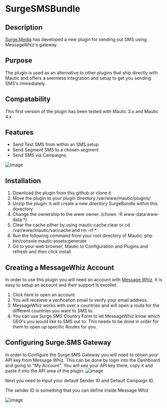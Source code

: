 # SurgeSMSBundle

## Description
[Surge.Media](https://surge.media) has developed a new plugin for sending out SMS using MessageWhiz's gateway.

## Purpose
The plugin is used as an alternative to other plugins that ship directly with Mautic and offers a seemless integration and setup to get you sending SMS's immediately.

## Compatability

This first version of the plugin has been tested with Mautic 3.x and Mautic 4.x

## Features

- Send Test SMS from within an SMS setup
- Send Segment SMS to a chosen segment
- Send SMS via Campaigns

![image](https://user-images.githubusercontent.com/59197832/180973540-583f022a-67a3-4cb2-8034-acb6efa27f5e.png)

## Installation

1. Download the plugin from this github or clone it
2. Move the plugin to your plugin directory /var/www/mautic/plugins/
3. Unzip the plugin.  It will create a new directory SurgeBundle within this dorectory
4. Change the ownership to the www owner. (chown -R www-data:www-data *)
5. Clear the cache either by using mautic:cache:clear or cd /var/www/mautic/var/cache and rm -rf *
6. Run the following command from your root directory of Mautic: php bin/console mautic:assets:generate
7. Go to your web browser, Mautic to Configuration and Plugins and refresh and then click install

## Creating a MessageWhiz Account

In order to use this plugin you will need an account with [Message Whiz](https://messagewhiz.com).  It is easy to setup an account and their support is excellet.
1. Click here to open an account
2. You will receieve a verification email to verify your email address.
3. MessageWhiz works with over x countries and will open a route for the different countries you want to SMS to.
4. You can use Surge.SMS Country Form to let MessageWhiz know which GEO's you would like to SMS out to.  This needs to be done in order for them to open up specific Routes for you.

## Configuring Surge.SMS Gateway

In order to Configure the Surge.SMS Gateway you will need to obtain your API key from Message Whiz.  This can be done by login into the Dashboard and going to "My Account". You will see your API key there, copy it and paste it into the API area of the plugin.
![image](https://user-images.githubusercontent.com/59197832/180984317-d1bfbf43-0478-4a4a-8c36-ab5d9d383c59.png)

Next you need to input your default Sender ID and Default Campaign ID.

The sender ID is something that you can define inside Message Whiz

![image](https://user-images.githubusercontent.com/59197832/180984902-ee2e02e3-e2e3-4980-9eca-9c9a265d03cf.png)


